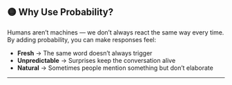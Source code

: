 ## 🟡 Why Use Probability?

Humans aren’t machines — we don’t always react the same way every time. By adding probability, you can make responses feel:

* **Fresh** → The same word doesn’t always trigger
* **Unpredictable** → Surprises keep the conversation alive
* **Natural** → Sometimes people mention something but don’t elaborate

---
